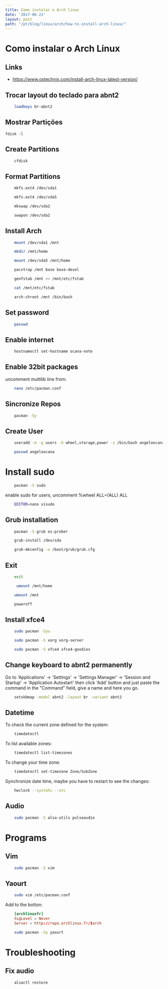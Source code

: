```yaml
---
title: Como instalar o Arch linux
date: '2017-06-23'
layout: post
path: "/pt/blog/linux/arch/how-to-install-arch-linux/"
---
```


# Como instalar o Arch Linux

## Links
 - https://www.ostechnix.com/install-arch-linux-latest-version/

## Trocar layout do teclado para abnt2
```bash
    loadkeys br-abnt2
```

## Mostrar Partições
```
fdisk -l
```

## Create Partitions
```bash
    cfdisk
```

## Format Partitions
```bash
    mkfs.ext4 /dev/sda1
```

```bash
    mkfs.ext4 /dev/sda5
```

```bash
    mkswap /dev/sda2
```

```bash
    swapon /dev/sda2
```

## Install Arch

```bash
    mount /dev/sda1 /mnt
```

```bash
    mkdir /mnt/home
```

```bash
    mount /dev/sda5 /mnt/home
```

```bash
    pacstrap /mnt base base-devel
```

```bash
    genfstab /mnt >> /mnt/etc/fstab
```

```bash
    cat /mnt/etc/fstab
```

```bash
    arch-chroot /mnt /bin/bash
```

## Set password
```bash
    passwd
```
## Enable internet
```bash
    hostnamectl set-hostname ocana-note
```

## Enable 32bit packages
uncomment multilib line from:
```bash
    nano /etc/pacman.conf
```

## Sincronize  Repos
```bash
    pacman -Sy
```

## Create User
```bash
    useradd -m -g users -G wheel,storage,power -s /bin/bash angeloocana
```
```bash
    passwd angeloocana
```

# Install sudo
```bash
    pacman -S sudo
```
enable sudo for users, uncomment %wheel ALL=(ALL) ALL
```bash
    EDITOR=nano visudo
```

## Grub installation
```bash
    pacman -S grub os-prober
```
```bash
    grub-install /dev/sda
```
```bash
    grub-mkconfig -o /boot/grub/grub.cfg
```

## Exit
```bash
    exit
```
```bash
     umount /mnt/home
```
```bash
    umount /mnt
```
```bash
    poweroff
```

## Install xfce4
```bash
    sudo pacman -Syu
```
```bash
    sudo pacman -S xorg xorg-server
```
```bash
    sudo pacman -S xfce4 xfce4-goodies
```

## Change keyboard to abnt2 permanently

Go to 'Applications' -> 'Settings' -> 'Settings Manager' -> 'Session and Startup' -> 'Application Autostart' then click 'Add' button and just paste the command in the "Command" field, give a name and here you go.
```bash
    setxkbmap -model abnt2 -layout br -variant abnt2
```

## Datetime
To check the current zone defined for the system:
```bash
    timedatectl
```

To list available zones:
```bash
    timedatectl list-timezones
```

To change your time zone:
```bash
    timedatectl set-timezone Zone/SubZone   
```

Synchronize date time, maybe you have to restart to see the changes:
```bash
    hwclock --systohc --utc
```    

## Audio
```bash
    sudo pacman -S alsa-utils pulseaudio
```

# Programs
## Vim
```bash
    sudo pacman -S vim
```

## Yaourt
```bash
    sudo vim /etc/pacman.conf
```
Add to the botton:
```conf
    [archlinuxfr]
    SigLevel = Never
    Server = http://repo.archlinux.fr/$arch
```

```bash
    sudo pacman -Sy yaourt
```
# Troubleshooting

## Fix audio
```
    alsactl restore
```
